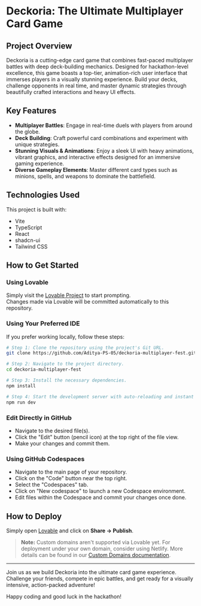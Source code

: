 # Deckoria: The Ultimate Multiplayer Card Game

## Project Overview

Deckoria is a cutting-edge card game that combines fast-paced multiplayer battles with deep deck-building mechanics. Designed for hackathon-level excellence, this game boasts a top-tier, animation-rich user interface that immerses players in a visually stunning experience. Build your decks, challenge opponents in real time, and master dynamic strategies through beautifully crafted interactions and heavy UI effects.

## Key Features

- **Multiplayer Battles**: Engage in real-time duels with players from around the globe.
- **Deck Building**: Craft powerful card combinations and experiment with unique strategies.
- **Stunning Visuals & Animations**: Enjoy a sleek UI with heavy animations, vibrant graphics, and interactive effects designed for an immersive gaming experience.
- **Diverse Gameplay Elements**: Master different card types such as minions, spells, and weapons to dominate the battlefield.

## Technologies Used

This project is built with:
- Vite
- TypeScript
- React
- shadcn-ui
- Tailwind CSS

## How to Get Started

### Using Lovable

Simply visit the [Lovable Project](https://lovable.dev/projects/c64ddc95-f6e4-4220-932e-0cbe9c79c2d5) to start prompting.  
Changes made via Lovable will be committed automatically to this repository.

### Using Your Preferred IDE

If you prefer working locally, follow these steps:

```sh
# Step 1: Clone the repository using the project's Git URL.
git clone https://github.com/Aditya-PS-05/deckoria-multiplayer-fest.git

# Step 2: Navigate to the project directory.
cd deckoria-multiplayer-fest

# Step 3: Install the necessary dependencies.
npm install

# Step 4: Start the development server with auto-reloading and instant preview.
npm run dev
```

### Edit Directly in GitHub

- Navigate to the desired file(s).
- Click the "Edit" button (pencil icon) at the top right of the file view.
- Make your changes and commit them.

### Using GitHub Codespaces

- Navigate to the main page of your repository.
- Click on the "Code" button near the top right.
- Select the "Codespaces" tab.
- Click on "New codespace" to launch a new Codespace environment.
- Edit files within the Codespace and commit your changes once done.

## How to Deploy

Simply open [Lovable](https://lovable.dev/projects/c64ddc95-f6e4-4220-932e-0cbe9c79c2d5) and click on **Share -> Publish**.

> **Note:** Custom domains aren't supported via Lovable yet. For deployment under your own domain, consider using Netlify. More details can be found in our [Custom Domains documentation](https://docs.lovable.dev/tips-tricks/custom-domain/).

---

Join us as we build Deckoria into the ultimate card game experience. Challenge your friends, compete in epic battles, and get ready for a visually intensive, action-packed adventure!

Happy coding and good luck in the hackathon!